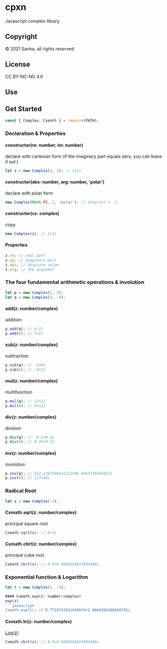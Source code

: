 # cpxn
Javascript complex library

## Copyright
&copy; 2021 Sanha, all rights reserved.

## License
CC BY-NC-ND 4.0

## Use

## Get Started
```javascript
const { Complex, Cxmath } = require(PATH);

```
### Declaration & Properties
#### constructor(re: number, im: number)
declare with cartesian form (if the imaginary part equals zero, you can leave it out.)
```javascript
let z = new Complex(1, 2); // 1+2i
```
#### constructor(abs: number, arg: number, 'polar')
declare with polar form
```javascript
new Complex(Math.PI, 2, 'polar'); // 2exp(iπ) = -2
```

#### constructor(cx: complex)
copy
```javascript
new Complex(z); // 1+2i
```

#### Properties
```javascript
z.re; // real part
z.im; // imaginary part
z.abs; // absolute value
z.arg; // the argument
```

### The four fundamental arithmetic operations & involution
```javascript
let p = new Complex(1, 2);
let q = new Complex(3, -4);
```
#### add(z: number/complex)
addition
```javascript
p.add(q); // 4-2i
p.add(6); // 7+2i
```

#### sub(z: number/complex)
subtraction
```javascript
p.sub(q); // -2+6i
p.sub(6); // -5+2i
```

#### mul(z: number/complex)
multifunction
```javascript
p.mul(q); // 11+2i
p.mul(6); // 6+12i
```

#### div(z: number/complex)
division
```javascript
p.div(q); // -0.2+0.4i
p.div(4); // 0.25+0.5i
```

#### inv(z: number/complex)
involution
```javascript
p.inv(q); // 932.1391946432212+95.9465336603415i
p.inv(6); // 117+44i
```

### Radical Root
```javascript
let s = new Complex(-1);
```

#### Cxmath.sqrt(z: number/complex)
principal square root
```javascript
Cxmath.sqrt(s); // 0+1i
```

#### Cxmath.cbrt(z: number/complex)
principal cube root
```javascript
Cxmath.cbrt(s); // 0.5+0.8660254037844386i
```

### Exponential function & Logarithm
```javascript
let t = new Complex(1, -5);

#### Cxmath.exp(z: number/complex)
exp(z)
```javascript
Cxmath.exp(t); // 0.7710737641656674+2.6066264306850795i
```

#### Cxmath.ln(z: number/complex)
<a href="https://namu.wiki/w/복소로그함수">Log(z)</a>
```javascript
Cxmath.cbrt(s); // 0.5+0.8660254037844386i
```
